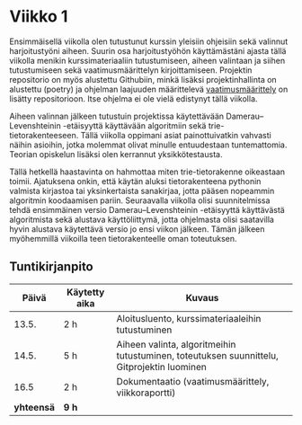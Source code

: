# Viikko 1

Ensimmäisellä viikolla olen tutustunut kurssin yleisiin ohjeisiin sekä valinnut harjoitustyöni aiheen. Suurin osa harjoitustyöhön käyttämästäni ajasta tällä viikolla menikin kurssimateriaaliin tutustumiseen, aiheen valintaan ja siihen tutustumiseen sekä vaatimusmäärittelyn kirjoittamiseen. Projektin repositorio on myös alustettu Githubiin, minkä lisäksi projektinhallinta on alustettu (poetry) ja ohjelman laajuuden määrittelevä [vaatimusmäärittely](https://github.com/sonjaolkkonen/spell-checker) on lisätty repositorioon. Itse ohjelma ei ole vielä edistynyt tällä viikolla. 

Aiheen valinnan jälkeen tutustuin projektissa käytettävään Damerau–Levenshteinin -etäisyyttä käyttävään algoritmiin sekä trie-tietorakenteeseen. Tällä viikolla oppimani asiat painottuivatkin vahvasti näihin asioihin, jotka molemmat olivat minulle entuudestaan tuntemattomia. Teorian opiskelun lisäksi olen kerrannut yksikkötestausta.

Tällä hetkellä haastavinta on hahmottaa miten trie-tietorakenne oikeastaan toimii. Ajatuksena onkin, että käytän aluksi tietorakenteena pythonin valmista kirjastoa tai yksinkertaista sanakirjaa, jotta pääsen nopeammin algoritmin koodaamisen pariin. Seuraavalla viikolla olisi suunnitelmissa tehdä ensimmäinen versio Damerau–Levenshteinin -etäisyyttä käyttävästä algoritmista sekä alustava käyttöliittymä, jotta ohjelmasta olisi saatavilla hyvin alustava käytettävä versio jo ensi viikon jälkeen. Tämän jälkeen myöhemmillä viikoilla teen tietorakenteelle oman toteutuksen. 

## Tuntikirjanpito 
| **Päivä** | **Käytetty aika** | **Kuvaus** |
| ----------| ----------------- | ---------- |
| 13.5.| 2 h | Aloitusluento, kurssimateriaaleihin tutustuminen |
| 14.5. | 5 h | Aiheen valinta, algoritmeihin tutustuminen, toteutuksen suunnittelu, Gitprojektin luominen |
| 16.5 | 2 h| Dokumentaatio (vaatimusmäärittely, viikkoraportti) |
| **yhteensä** | **9 h** |
